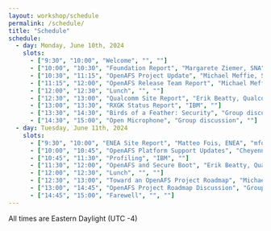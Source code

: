 ```yaml
---
layout: workshop/schedule
permalink: /schedule/
title: "Schedule"
schedule:
  - day: Monday, June 10th, 2024
    slots:
      - ["9:30", "10:00", "Welcome", "", ""]
      - ["10:00", "10:30", "Foundation Report", "Margarete Ziemer, SNA", ""]
      - ["10:30", "11:15", "OpenAFS Project Update", "Michael Meffie, SNA", "mmeffie-OpenAFS-Project-Report.pdf"]
      - ["11:15", "12:00", "OpenAFS Release Team Report", "Michael Meffie, SNA", "mmeffie-OpenAFS-Release-Team-Report.pdf"]
      - ["12:00", "12:30", "Lunch", "", ""]
      - ["12:30", "13:00", "Qualcomm Site Report", "Erik Beatty, Qualcomm", "ebeatty-Qualcomm-site-report.pdf"]
      - ["13:00", "13:30", "RXGK Status Report", "IBM", ""]
      - ["13:30", "14:30", "Birds of a Feather: Security", "Group discussion", ""]
      - ["14:30", "15:00", "Open Microphone", "Group discussion", ""]
  - day: Tuesday, June 11th, 2024
    slots:
      - ["9:30", "10:00", "ENEA Site Report", "Matteo Fois, ENEA", "mfois-ENEA-site-report-20240611.pdf"]
      - ["10:00", "10:45", "OpenAFS Platform Support Updates", "Cheyenne Wills, Marcio Barbosa, SNA", "cwills-mbarbosa-OpenAFS-Platform-Support-Update.pdf"]
      - ["10:45", "11:30", "Profiling", "IBM", ""]
      - ["11:30", "12:00", "OpenAFS and Secure Boot", "Erik Beatty, Qualcomm", "ebeatty-OpenAFS-and-Secure-Boot.pdf"]
      - ["12:00", "12:30", "Lunch", "", ""]
      - ["12:30", "13:00", "Toward an OpenAFS Project Roadmap", "Michael Meffie, SNA", "mmeffie-Toward-an-OpenAFS-Roadman.pdf"]
      - ["13:00", "14:45", "OpenAFS Project Roadmap Discussion", "Group discussion", ""]
      - ["14:45", "15:00", "Farewell", "", ""]
---
```


All times are Eastern Daylight (UTC -4)

